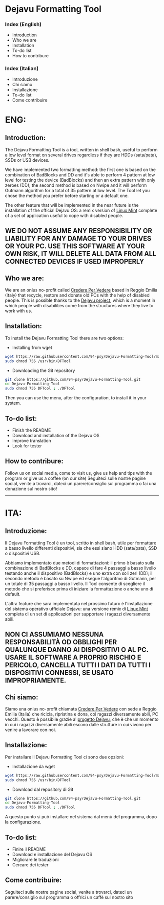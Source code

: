 # Dejavu Formatting Tool

### Index (English)

 - Introduction
 - Who we are
 - Installation
 - To-do list
 - How to contribure

### Index (Italian)

 - Introduzione
 - Chi siamo
 - Installazione
 - To-do list
 - Come contribuire


# ENG:

## Introduction:

The Dejavu Formatting Tool is a tool, written in shell bash, useful to perform a low level format on several drives regardless if they are HDDs (sata/pata), SSDs or USB devices.

We have implemented two formatting method: the first one is based on the combination of BadBlocks and DD and it's able to perform 4 pattern at low level for testing the device (BadBlocks) and then an extra pattern with only zeroes (DD); the second method is based on Nwipe and it will perform Gutmann algorithm for a total of 35 pattern at low level.
The Tool let you chose the method you prefer before starting or a default one.

The other feature that will be implemented in the near future is the installation of the official Dejavu OS: a remix version of [Linux Mint](https://linuxmint.com/) complete of a set of application useful to cope with disabled people.

## WE DO NOT ASSUME ANY RESPONSIBILITY OR LIABILITY FOR ANY DAMAGE TO YOUR DRIVES OR YOUR PC. USE THIS SOFTWARE AT YOUR OWN RISK, IT WILL DELETE ALL DATA FROM ALL CONNECTED DEVICES IF USED IMPROPERLY

## Who we are:

We are an onlus no-profit called [Credere Per Vedere](https://translate.google.com/translate?um=1&ie=UTF-8&hl=it&client=tw-ob&sl=it&tl=en&u=http%3A%2F%2Fwww.crederepervedere.org) based in Reggio Emilia (Italy) that recycle, restore and donate old PCs with the help of disabled people. This is possible thanks to the [Dejavu project](https://translate.google.com/translate?um=1&ie=UTF-8&hl=it&client=tw-ob&sl=it&tl=en&u=http%3A%2F%2Fprogettodejavu.blogspot.com%2F), which is a moment in which people with disabilities come from the structures where they live to work with us.


## Installation:
To install the Dejavu Formatting Tool there are two options:
- Installing from wget
```sh
wget https://raw.githubusercontent.com/94-psy/Dejavu-Formatting-Tool/master/DFTool -O /usr/bin/DFTool
sudo chmod 755 /usr/bin/DFTool
```
- Downloading the Git repository
```sh
git clone https://github.com/94-psy/Dejavu-Formatting-Tool.git
cd Dejavu-Formatting-Tool
sudo chmod 755 DFTool ; ./DFTool
```
Then you can use the menu, after the configuration, to install it in your system.


## To-do list:
- Finish the README
- Download and installation of the Dejavu OS
- Improve translation
- Look for tester
## How to contribure:
Follow us on social media, come to visit us, give us help and tips with the program or give us a coffee (on our site)
Seguiteci sulle nostre pagine social, venite a trovarci, dateci un parere/consiglio sul programma o fai una donazione sul nostro sito!

------------------------------------------------------------------------------------------------
# ITA:

## Introduzione:

Il Dejavu Formatting Tool è un tool, scritto in shell bash, utile per formattare a basso livello differenti dispositivi, sia che essi siano HDD (sata/pata), SSD o dispositivi USB.

Abbiamo implementato due metodi di formattazioni: il primo è basato sulla combinazione di BadBlocks e DD, capace di fare 4 passaggi a basso livello testando anche il dispositivo (BadBlocks) e uno extra con soli zeri (DD); il secondo metodo è basato su Nwipe ed esegue l'algoritmo di Gutmann, per un totale di 35 passaggi a basso livello.
Il Tool consente di scegliere il metodo che si preferisce prima di iniziare la formattazione o anche uno di default.

L'altra feature che sarà implementata nel prossimo futuro è l'installazione del sistema operativo ufficiale Dejavu: una versione remix di [Linux Mint](https://linuxmint.com/) completa di un set di applicazioni per supportare i ragazzi diversamente abili.

## NON CI ASSUMIAMO NESSUNA RESPONSABILITÀ OD OBBLIGHI PER QUALUNQUE DANNO AI DISPOSITIVI O AL PC. USARE IL SOFTWARE A PROPRIO RISCHIO E PERICOLO, CANCELLA TUTTI I DATI DA TUTTI I DISPOSITIVI CONNESSI, SE USATO IMPROPRIAMENTE.

## Chi siamo:
Siamo una onlus no-profit chiamata [Credere Per Vedere](http://www.crederepervedere.org/) con sede a Reggio Emilia (Italia) che ricicla, ripristina e dona, coi ragazzi diversamente abili, PC vecchi. Questo è possibile grazie al [progetto Dejavu](http://progettodejavu.blogspot.com/), che è che un momento in cui i ragazzi diversamente abili escono dalle strutture in cui vivono per venire a lavorare con noi.
## Installazione:
Per installare il Dejavu Formatting Tool ci sono due opzioni:
- Installazione da wget
```sh
wget https://raw.githubusercontent.com/94-psy/Dejavu-Formatting-Tool/master/DFTool -O /usr/bin/DFTool
sudo chmod 755 /usr/bin/DFTool
```
- Download dal repository di Git
```sh
git clone https://github.com/94-psy/Dejavu-Formatting-Tool.git
cd Dejavu-Formatting-Tool
sudo chmod 755 DFTool ; ./DFTool
```
A questo punto si può installare nel sistema dal menù del programma, dopo la configurazione.

## To-do list:
- Finire il README
- Download e installazione del Dejavu OS
- Migliorare le traduzioni
- Cercare dei tester
## Come contribuire:

Seguiteci sulle nostre pagine social, venite a trovarci, dateci un parere/consiglio sul programma o offrici un caffè sul nostro sito
